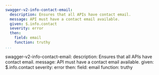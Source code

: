 ```yaml
---
swagger-v2-info-contact-email:
  description: Ensures that all APIs have contact email.
  message: API must have a contact email available.
  given: $.info.contact
  severity: error
  then:
    field: email
    function: truthy
...
```

swagger-v2-info-contact-email:
  description: Ensures that all APIs have contact email.
  message: API must have a contact email available.
  given: $.info.contact
  severity: error
  then:
    field: email
    function: truthy
